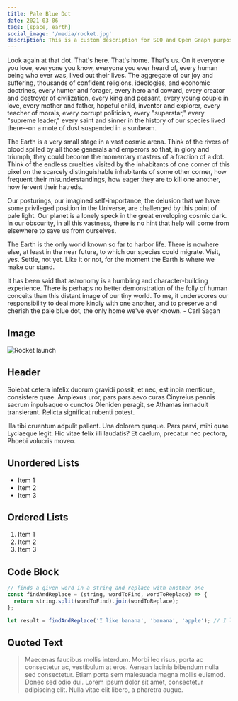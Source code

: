 ```yaml
---
title: Pale Blue Dot
date: 2021-03-06
tags: [space, earth]
social_image: '/media/rocket.jpg'
description: This is a custom description for SEO and Open Graph purposes. If it's not provided, it defaults to auto-generated excerpts of the page content.
---
```


Look again at that dot. That's here. That's home. That's us. On it everyone you love, everyone you know, everyone you ever heard of, every human being who ever was, lived out their lives. The aggregate of our joy and suffering, thousands of confident religions, ideologies, and economic doctrines, every hunter and forager, every hero and coward, every creator and destroyer of civilization, every king and peasant, every young couple in love, every mother and father, hopeful child, inventor and explorer, every teacher of morals, every corrupt politician, every "superstar," every "supreme leader," every saint and sinner in the history of our species lived there--on a mote of dust suspended in a sunbeam.

The Earth is a very small stage in a vast cosmic arena. Think of the rivers of blood spilled by all those generals and emperors so that, in glory and triumph, they could become the momentary masters of a fraction of a dot. Think of the endless cruelties visited by the inhabitants of one corner of this pixel on the scarcely distinguishable inhabitants of some other corner, how frequent their misunderstandings, how eager they are to kill one another, how fervent their hatreds.

Our posturings, our imagined self-importance, the delusion that we have some privileged position in the Universe, are challenged by this point of pale light. Our planet is a lonely speck in the great enveloping cosmic dark. In our obscurity, in all this vastness, there is no hint that help will come from elsewhere to save us from ourselves.

The Earth is the only world known so far to harbor life. There is nowhere else, at least in the near future, to which our species could migrate. Visit, yes. Settle, not yet. Like it or not, for the moment the Earth is where we make our stand.

It has been said that astronomy is a humbling and character-building experience. There is perhaps no better demonstration of the folly of human conceits than this distant image of our tiny world. To me, it underscores our responsibility to deal more kindly with one another, and to preserve and cherish the pale blue dot, the only home we've ever known. - Carl Sagan

## Image

![Rocket launch](/media/rocket.jpg)

## Header

Solebat cetera infelix duorum gravidi possit, et nec, est inpia mentique, consistere quae. Amplexus uror, pars pars aevo curas Cinyreius
pennis sacrum inpulsaque o cunctos Oleniden peragit, se Athamas inmaduit
transierant. Relicta significat rubenti potest.

Illa tibi cruentum adpulit pallent. Una dolorem quaque. Pars parvi, mihi quae
Lyciaeque legit. Hic vitae felix illi laudatis? Et caelum, precatur nec pectora,
Phoebi volucris moveo.

## Unordered Lists

- Item 1
- Item 2
- Item 3

## Ordered Lists

1. Item 1
2. Item 2
3. Item 3

## Code Block

```javascript
// finds a given word in a string and replace with another one
const findAndReplace = (string, wordToFind, wordToReplace) => {
  return string.split(wordToFind).join(wordToReplace);
};

let result = findAndReplace('I like banana', 'banana', 'apple'); // I like apple
```

## Quoted Text

> Maecenas faucibus mollis interdum. Morbi leo risus, porta ac consectetur ac, vestibulum at eros. Aenean lacinia bibendum nulla sed consectetur. Etiam porta sem malesuada magna mollis euismod. Donec sed odio dui. Lorem ipsum dolor sit amet, consectetur adipiscing elit. Nulla vitae elit libero, a pharetra augue.
